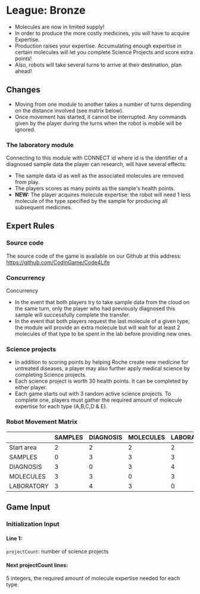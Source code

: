 # League: Bronze

* Molecules are now in limited supply!
* In order to produce the more costly medicines, you will have to acquire Expertise.
* Production raises your expertise. Accumulating enough expertise in certain molecules will let you complete Science Projects and score extra points!
* Also, robots will take several turns to arrive at their destination, plan ahead!


## Changes
* Moving from one module to another takes a number of turns depending on the distance involved (see matrix below).
* Once movement has started, it cannot be interrupted. Any commands given by the player during the turns when the robot is mobile will be ignored.

### The laboratory module
Connecting to this module with CONNECT id where id is the identifier of a diagnosed sample data the player can research, will have several effects:
* The sample data id as well as the associated molecules are removed from play.
* The players scores as many points as the sample's health points.
* **NEW:** The player acquires molecule expertise: the robot will need 1 less molecule of the type specified by the sample for producing all subsequent medicines.


## Expert Rules
### Source code
The source code of the game is available on our Github at this address: https://github.com/CodinGame/Code4Life

### Concurrency
Concurrency
* In the event that both players try to take sample data from the cloud on the same turn, only the player who had previously diagnosed this sample will successfully complete the transfer.
* In the event that both players request the last molecule of a given type, the module will provide an extra molecule but will wait for at least 2 molecules of that type to be spent in the lab before providing new ones.

### Science projects
* In addition to scoring points by helping Roche create new medicine for untreated diseases, a player may also further apply medical science by completing Science projects.
* Each science project is worth 30 health points. It can be completed by either player.
* Each game starts out with 3 random active science projects. To complete one, players must gather the required amount of molecule expertise for each type (A,B,C,D & E).

### Robot Movement Matrix
|            | SAMPLES	| DIAGNOSIS	| MOLECULES	| LABORATORY |
|------------|----------|-----------|-----------|------------|
| Start area |        2 |         2 |         2 |          2 |
| SAMPLES    |        0 |         3 |         3 |          3 |
| DIAGNOSIS  |        3 |         0 |         3 |          4 |
| MOLECULES  |        3 |         3 |         0 |          3 |
| LABORATORY |        3 |         4 |         3 |          0 | 


## Game Input
### Initialization Input
#### Line 1:
`projectCount`: number of science projects

#### Next projectCount lines:
5 integers, the required amount of molecule expertise needed for each type.
